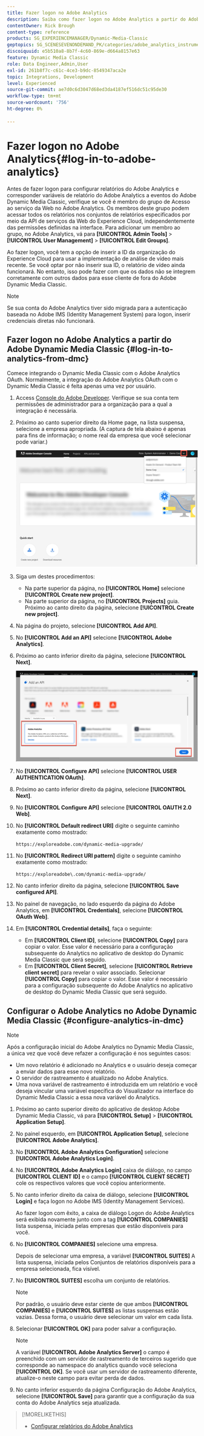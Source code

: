 ```yaml
---
title: Fazer logon no Adobe Analytics
description: Saiba como fazer logon no Adobe Analytics a partir do Adobe Dynamic Media Classic.
contentOwner: Rick Brough
content-type: reference
products: SG_EXPERIENCEMANAGER/Dynamic-Media-Classic
geptopics: SG_SCENESEVENONDEMAND_PK/categories/adobe_analytics_instrumentation_kit
discoiquuid: e5b510a8-8b7f-4c60-869e-d664a8157e63
feature: Dynamic Media Classic
role: Data Engineer,Admin,User
exl-id: 261b8f7c-c61c-4ce3-b9dc-8549347aca2e
topic: Integrations, Development
level: Experienced
source-git-commit: ae7d0c6d3047d68ed3da4187ef516dc51c95de30
workflow-type: tm+mt
source-wordcount: '756'
ht-degree: 0%

---
```


# Fazer logon no Adobe Analytics{#log-in-to-adobe-analytics}

Antes de fazer logon para configurar relatórios do Adobe Analytics e corresponder variáveis de relatório do Adobe Analytics a eventos do Adobe Dynamic Media Classic, verifique se você é membro do grupo de Acesso ao serviço da Web no Adobe Analytics. Os membros deste grupo podem acessar todos os relatórios nos conjuntos de relatórios especificados por meio da API de serviços da Web do Experience Cloud, independentemente das permissões definidas na interface. Para adicionar um membro ao grupo, no Adobe Analytics, vá para **[!UICONTROL Admin Tools]** > **[!UICONTROL User Management]** > **[!UICONTROL Edit Groups]**.

Ao fazer logon, você tem a opção de inserir a ID da organização do Experience Cloud para usar a implementação de análise de vídeo mais recente. Se você optar por não inserir sua ID, o relatório de vídeo ainda funcionará. No entanto, isso pode fazer com que os dados não se integrem corretamente com outros dados para esse cliente de fora do Adobe Dynamic Media Classic.

>[!NOTE]
>
>Se sua conta do Adobe Analytics tiver sido migrada para a autenticação baseada no Adobe IMS (Identity Management System) para logon, inserir credenciais diretas não funcionará.

## Fazer logon no Adobe Analytics a partir do Adobe Dynamic Media Classic {#log-in-to-analytics-from-dmc}

Comece integrando o Dynamic Media Classic com o Adobe Analytics OAuth. Normalmente, a integração do Adobe Analytics OAuth com o Dynamic Media Classic é feita apenas uma vez por usuário.

1. Access [Console do Adobe Developer](https://developer.adobe.com/console). Verifique se sua conta tem permissões de administrador para a organização para a qual a integração é necessária.
1. Próximo ao canto superior direito da Home page, na lista suspensa, selecione a empresa apropriada. (A captura de tela abaixo é apenas para fins de informação; o nome real da empresa que você selecionar pode variar.)

   ![Criar um novo projeto](assets/analytics-oauth1.png)

1. Siga um destes procedimentos:

   * Na parte superior da página, no **[!UICONTROL Home]** selecione **[!UICONTROL Create new project]**.
   * Na parte superior da página, no **[!UICONTROL Projects]** guia. Próximo ao canto direito da página, selecione **[!UICONTROL Create new project]**.

1. Na página do projeto, selecione **[!UICONTROL Add API]**.
1. No **[!UICONTROL Add an API]** selecione **[!UICONTROL Adobe Analytics]**.
1. Próximo ao canto inferior direito da página, selecione **[!UICONTROL Next]**.

   ![Adicionar uma API](assets/analytics-oauth2.png)

1. No **[!UICONTROL Configure API]** selecione **[!UICONTROL USER AUTHENTICATION OAuth]**.
1. Próximo ao canto inferior direito da página, selecione **[!UICONTROL Next]**.
1. No **[!UICONTROL Configure API]** selecione **[!UICONTROL OAUTH 2.0 Web]**.
1. No **[!UICONTROL Default redirect URI]** digite o seguinte caminho exatamente como mostrado:

   `https://exploreadobe.com/dynamic-media-upgrade/`

1. No **[!UICONTROL Redirect URI pattern]** digite o seguinte caminho exatamente como mostrado:

   `https://exploreadobe\.com/dynamic-media-upgrade/`

1. No canto inferior direito da página, selecione **[!UICONTROL Save configured API]**.
1. No painel de navegação, no lado esquerdo da página do Adobe Analytics, em **[!UICONTROL Credentials]**, selecione **[!UICONTROL OAuth Web]**.
1. Em **[!UICONTROL Credential details]**, faça o seguinte:
   * Em **[!UICONTROL Client ID]**, selecione **[!UICONTROL Copy]** para copiar o valor. Esse valor é necessário para a configuração subsequente do Analytics no aplicativo de desktop do Dynamic Media Classic que será seguido.
   * Em **[!UICONTROL Client Secret]**, selecione **[!UICONTROL Retrieve client secret]** para revelar o valor associado. Selecionar **[!UICONTROL Copy]** para copiar o valor. Esse valor é necessário para a configuração subsequente do Adobe Analytics no aplicativo de desktop do Dynamic Media Classic que será seguido.

## Configurar o Adobe Analytics no Adobe Dynamic Media Classic {#configure-analytics-in-dmc}

>[!NOTE]
>
>Após a configuração inicial do Adobe Analytics no Dynamic Media Classic, a única vez que você deve refazer a configuração é nos seguintes casos:
>
>* Um novo relatório é adicionado no Analytics e o usuário deseja começar a enviar dados para esse novo relatório.
>* O servidor de rastreamento é atualizado no Adobe Analytics.
>* Uma nova variável de rastreamento é introduzida em um relatório e você deseja vincular uma variável específica do Visualizador na interface do Dynamic Media Classic a essa nova variável do Analytics.
>

1. Próximo ao canto superior direito do aplicativo de desktop Adobe Dynamic Media Classic, vá para **[!UICONTROL Setup]** > **[!UICONTROL Application Setup]**.
1. No painel esquerdo, em **[!UICONTROL Application Setup]**, selecione **[!UICONTROL Adobe Analytics]**.
1. No **[!UICONTROL Adobe Analytics Configuration]** selecione **[!UICONTROL Adobe Analytics Login]**.
1. No **[!UICONTROL Adobe Analytics Login]** caixa de diálogo, no campo **[!UICONTROL CLIENT ID]** e o campo **[!UICONTROL CLIENT SECRET]** cole os respectivos valores que você copiou anteriormente.
1. No canto inferior direito da caixa de diálogo, selecione **[!UICONTROL Login]** e faça logon no Adobe IMS (Identity Management Services).

   Ao fazer logon com êxito, a caixa de diálogo Logon do Adobe Analytics será exibida novamente junto com a tag **[!UICONTROL COMPANIES]** lista suspensa, iniciada pelas empresas que estão disponíveis para você.

1. No **[!UICONTROL COMPANIES]** selecione uma empresa.

   Depois de selecionar uma empresa, a variável **[!UICONTROL SUITES]** A lista suspensa, iniciada pelos Conjuntos de relatórios disponíveis para a empresa selecionada, fica visível.

1. No **[!UICONTROL SUITES]** escolha um conjunto de relatórios.

   >[!NOTE]
   >
   >Por padrão, o usuário deve estar ciente de que ambos **[!UICONTROL COMPANIES]** e **[!UICONTROL SUITES]** as listas suspensas estão vazias. Dessa forma, o usuário deve selecionar um valor em cada lista.

1. Selecionar **[!UICONTROL OK]** para poder salvar a configuração.

   >[!NOTE]
   >
   >A variável **[!UICONTROL Adobe Analytics Server]** o campo é preenchido com um servidor de rastreamento de terceiros sugerido que corresponde ao namespace do analytics quando você seleciona **[!UICONTROL OK]**. Se você usar um servidor de rastreamento diferente, atualize-o neste campo para evitar perda de dados.

1. No canto inferior esquerdo da página Configuração do Adobe Analytics, selecione **[!UICONTROL Save]** para garantir que a configuração da sua conta do Adobe Analytics seja atualizada.

>[!MORELIKETHIS]
>
>* [Configurar relatórios do Adobe Analytics](configuring-analytics-reports.md#configuring_adobe_analytics_reports)
